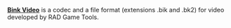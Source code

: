 [**Bink Video**](http://www.radgametools.com/bnkmain.htm) is a codec and a file format (extensions .bik and .bk2) for video developed by RAD Game Tools. 
